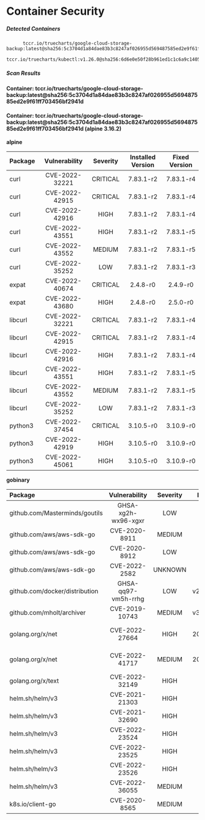# Container Security

##### Detected Containers

          tccr.io/truecharts/google-cloud-storage-backup:latest@sha256:5c3704d1a84dae83b3c8247af026955d569487585ed2e9f61ff703456bf2941d
          tccr.io/truecharts/kubectl:v1.26.0@sha256:6d6e0e50f28b961ed1c1c6a9c140553238641591fbdc9ac7c1a348636f78c552

##### Scan Results

**Container: tccr.io/truecharts/google-cloud-storage-backup:latest@sha256:5c3704d1a84dae83b3c8247af026955d569487585ed2e9f61ff703456bf2941d**

#### Container: tccr.io/truecharts/google-cloud-storage-backup:latest@sha256:5c3704d1a84dae83b3c8247af026955d569487585ed2e9f61ff703456bf2941d (alpine 3.16.2)
    

**alpine**

      
| Package         |    Vulnerability   |   Severity  |  Installed Version | Fixed Version |
|:----------------|:------------------:|:-----------:|:------------------:|:-------------:|
| curl         |    CVE-2022-32221   |   CRITICAL  |  7.83.1-r2 | 7.83.1-r4 |
| curl         |    CVE-2022-42915   |   CRITICAL  |  7.83.1-r2 | 7.83.1-r4 |
| curl         |    CVE-2022-42916   |   HIGH  |  7.83.1-r2 | 7.83.1-r4 |
| curl         |    CVE-2022-43551   |   HIGH  |  7.83.1-r2 | 7.83.1-r5 |
| curl         |    CVE-2022-43552   |   MEDIUM  |  7.83.1-r2 | 7.83.1-r5 |
| curl         |    CVE-2022-35252   |   LOW  |  7.83.1-r2 | 7.83.1-r3 |
| expat         |    CVE-2022-40674   |   CRITICAL  |  2.4.8-r0 | 2.4.9-r0 |
| expat         |    CVE-2022-43680   |   HIGH  |  2.4.8-r0 | 2.5.0-r0 |
| libcurl         |    CVE-2022-32221   |   CRITICAL  |  7.83.1-r2 | 7.83.1-r4 |
| libcurl         |    CVE-2022-42915   |   CRITICAL  |  7.83.1-r2 | 7.83.1-r4 |
| libcurl         |    CVE-2022-42916   |   HIGH  |  7.83.1-r2 | 7.83.1-r4 |
| libcurl         |    CVE-2022-43551   |   HIGH  |  7.83.1-r2 | 7.83.1-r5 |
| libcurl         |    CVE-2022-43552   |   MEDIUM  |  7.83.1-r2 | 7.83.1-r5 |
| libcurl         |    CVE-2022-35252   |   LOW  |  7.83.1-r2 | 7.83.1-r3 |
| python3         |    CVE-2022-37454   |   CRITICAL  |  3.10.5-r0 | 3.10.9-r0 |
| python3         |    CVE-2022-42919   |   HIGH  |  3.10.5-r0 | 3.10.9-r0 |
| python3         |    CVE-2022-45061   |   HIGH  |  3.10.5-r0 | 3.10.9-r0 |

**gobinary**

      
| Package         |    Vulnerability   |   Severity  |  Installed Version | Fixed Version |
|:----------------|:------------------:|:-----------:|:------------------:|:-------------:|
| github.com/Masterminds/goutils         |    GHSA-xg2h-wx96-xgxr   |   LOW  |  v1.1.0 | v1.1.1 |
| github.com/aws/aws-sdk-go         |    CVE-2020-8911   |   MEDIUM  |  v1.25.3 |  |
| github.com/aws/aws-sdk-go         |    CVE-2020-8912   |   LOW  |  v1.25.3 |  |
| github.com/aws/aws-sdk-go         |    CVE-2022-2582   |   UNKNOWN  |  v1.25.3 | 1.34.0 |
| github.com/docker/distribution         |    GHSA-qq97-vm5h-rrhg   |   LOW  |  v2.7.1+incompatible | 2.8.0 |
| github.com/mholt/archiver         |    CVE-2019-10743   |   MEDIUM  |  v3.1.1+incompatible | 3.3.2 |
| golang.org/x/net         |    CVE-2022-27664   |   HIGH  |  v0.0.0-20220127200216-cd36cc0744dd | 0.0.0-20220906165146-f3363e06e74c |
| golang.org/x/net         |    CVE-2022-41717   |   MEDIUM  |  v0.0.0-20220127200216-cd36cc0744dd | 0.4.0 |
| golang.org/x/text         |    CVE-2022-32149   |   HIGH  |  v0.3.7 | 0.3.8 |
| helm.sh/helm/v3         |    CVE-2021-21303   |   HIGH  |  v3.2.0 | 3.5.2 |
| helm.sh/helm/v3         |    CVE-2021-32690   |   HIGH  |  v3.2.0 | 3.6.1 |
| helm.sh/helm/v3         |    CVE-2022-23524   |   HIGH  |  v3.2.0 | 3.10.3 |
| helm.sh/helm/v3         |    CVE-2022-23525   |   HIGH  |  v3.2.0 | 3.10.3 |
| helm.sh/helm/v3         |    CVE-2022-23526   |   HIGH  |  v3.2.0 | 3.10.3 |
| helm.sh/helm/v3         |    CVE-2022-36055   |   MEDIUM  |  v3.2.0 | 3.9.4 |
| k8s.io/client-go         |    CVE-2020-8565   |   MEDIUM  |  v0.18.3 | 0.20.0-alpha.2 |

